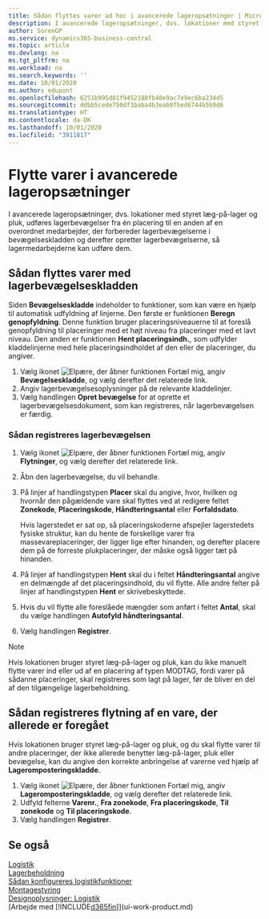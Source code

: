 ```yaml
---
title: Sådan flyttes varer ad hoc i avancerede lageropsætninger | Microsoft Docs
description: I avancerede lageropsætninger, dvs. lokationer med styret læg-på-lager og pluk, udføres lagerbevægelser fra én placering til en anden af en overordnet medarbejder, der forbereder lagerbevægelserne i bevægelseskladden og derefter opretter lagerbevægelserne, så lagermedarbejderne kan udføre dem.
author: SorenGP
ms.service: dynamics365-business-central
ms.topic: article
ms.devlang: na
ms.tgt_pltfrm: na
ms.workload: na
ms.search.keywords: ''
ms.date: 10/01/2020
ms.author: edupont
ms.openlocfilehash: 6251b995d81f9452188fb40e9ac7e9ec6ba234d5
ms.sourcegitcommit: ddbb5cede750df1baba4b3eab8fbed6744b5b9d6
ms.translationtype: HT
ms.contentlocale: da-DK
ms.lasthandoff: 10/01/2020
ms.locfileid: "3911817"
---
```

# <a name="move-items-in-advanced-warehouse-configurations"></a>Flytte varer i avancerede lageropsætninger
I avancerede lageropsætninger, dvs. lokationer med styret læg-på-lager og pluk, udføres lagerbevægelser fra én placering til en anden af en overordnet medarbejder, der forbereder lagerbevægelserne i bevægelseskladden og derefter opretter lagerbevægelserne, så lagermedarbejderne kan udføre dem.  

## <a name="to-move-items-with-the-warehouse-movement-worksheet"></a>Sådan flyttes varer med lagerbevægelseskladden
Siden **Bevægelseskladde** indeholder to funktioner, som kan være en hjælp til automatisk udfyldning af linjerne. Den første er funktionen **Beregn genopfyldning**. Denne funktion bruger placeringsniveauerne til at foreslå genopfyldning til placeringer med et højt niveau fra placeringer med et lavt niveau. Den anden er funktionen **Hent placeringsindh.**, som udfylder kladdelinjerne med hele placeringsindholdet af den eller de placeringer, du angiver.

1.  Vælg ikonet ![Elpære, der åbner funktionen Fortæl mig](media/ui-search/search_small.png "Fortæl mig, hvad du vil foretage dig"), angiv **Bevægelseskladde**, og vælg derefter det relaterede link.  
2.  Angiv lagerbevægelsesoplysninger på de relevante kladdelinjer.  
3. Vælg handlingen **Opret bevægelse** for at oprette et lagerbevægelsesdokument, som kan registreres, når lagerbevægelsen er færdig.  

### <a name="to-register-the-warehouse-movement"></a>Sådan registreres lagerbevægelsen  
1.  Vælg ikonet ![Elpære, der åbner funktionen Fortæl mig](media/ui-search/search_small.png "Fortæl mig, hvad du vil foretage dig"), angiv **Flytninger**, og vælg derefter det relaterede link.  
2.  Åbn den lagerbevægelse, du vil behandle.  
3.  På linjer af handlingstypen **Placer** skal du angive, hvor, hvilken og hvornår den pågældende vare skal flyttes ved at redigere feltet **Zonekode**, **Placeringskode**, **Håndteringsantal** eller **Forfaldsdato**.  

    Hvis lagerstedet er sat op, så placeringskoderne afspejler lagerstedets fysiske struktur, kan du hente de forskellige varer fra massevareplaceringer, der ligger lige efter hinanden, og derefter placere dem på de forreste plukplaceringer, der måske også ligger tæt på hinanden.  
4.  På linjer af handlingstypen **Hent** skal du i feltet **Håndteringsantal** angive en delmængde af det placeringsindhold, du vil flytte. Alle andre felter på linjer af handlingstypen **Hent** er skrivebeskyttede.  
5.  Hvis du vil flytte alle foreslåede mængder som anført i feltet **Antal**, skal du vælge handlingen **Autofyld håndteringsantal**.  
6. Vælg handlingen **Registrer**.  

> [!NOTE]  
>  Hvis lokationen bruger styret læg-på-lager og pluk, kan du ikke manuelt flytte varer ind eller ud af en placering af typen MODTAG, fordi varer på sådanne placeringer, skal registreres som lagt på lager, før de bliver en del af den tilgængelige lagerbeholdning.

## <a name="to-register-the-movement-of-an-item-that-has-already-occurred"></a>Sådan registreres flytning af en vare, der allerede er foregået  
Hvis lokationen bruger styret læg-på-lager og pluk, og du skal flytte varer til andre placeringer, der ikke allerede benytter læg-på-lager, pluk eller bevægelse, kan du angive den korrekte anbringelse af varerne ved hjælp af **Lageromposteringskladde**.

1.  Vælg ikonet ![Elpære, der åbner funktionen Fortæl mig](media/ui-search/search_small.png "Fortæl mig, hvad du vil foretage dig"), angiv **Lageromposteringskladde**, og vælg derefter det relaterede link.  
2.  Udfyld felterne **Varenr.**, **Fra zonekode**, **Fra placeringskode**, **Til zonekode** og **Til placeringskode**.  
3.  Vælg handlingen **Registrer**.  

## <a name="see-also"></a>Se også  
[Logistik](warehouse-manage-warehouse.md)  
[Lagerbeholdning](inventory-manage-inventory.md)  
[Sådan konfigureres logistikfunktioner](warehouse-setup-warehouse.md)     
[Montagestyring](assembly-assemble-items.md)    
[Designoplysninger: Logistik](design-details-warehouse-management.md)  
[Arbejde med [!INCLUDE[d365fin](includes/d365fin_md.md)]](ui-work-product.md)
